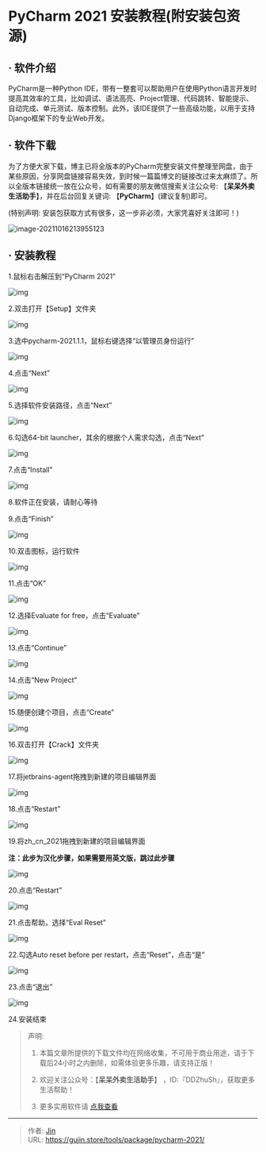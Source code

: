 # PyCharm 2021 安装教程(附安装包资源)


## · 软件介绍
PyCharm是一种Python IDE，带有一整套可以帮助用户在使用Python语言开发时提高其效率的工具，比如调试、语法高亮、Project管理、代码跳转、智能提示、自动完成、单元测试、版本控制。此外，该IDE提供了一些高级功能，以用于支持Django框架下的专业Web开发。

## · 软件下载
为了方便大家下载，博主已将全版本的PyCharm完整安装文件整理至网盘，由于某些原因，分享网盘链接容易失效，到时候一篇篇博文的链接改过来太麻烦了。所以全版本链接统一放在公众号，如有需要的朋友微信搜索关注公众号: 【**呆呆外卖生活助手**】，并在后台回复关键词: 【**PyCharm**】(建议复制)即可。

(特别声明: 安装包获取方式有很多，这一步非必须，大家凭喜好关注即可！)

![image-20211016213955123](https://img.gujin.store/img/image-20211016213955123.png)

## · 安装教程

1.鼠标右击解压到“PyCharm 2021”

![img](https://img.gujin.store/img/v2-18b84bc185801bb5f3e9526577621f19_720w.png)

2.双击打开【Setup】文件夹

![img](https://img.gujin.store/img/v2-4c29d6d8fb322c71acb9b7e9e332bf17_720w.png)

3.选中pycharm-2021.1.1，鼠标右键选择“以管理员身份运行”

![img](https://img.gujin.store/img/v2-a90d6afce23d7afdf77193d4b3b08eed_720w.png)

4.点击“Next”

![img](https://img.gujin.store/img/v2-aa06915de37efe207243b0eb9f8331ba_720w.png)

5.选择软件安装路径，点击“Next”

![img](https://img.gujin.store/img/v2-78d2a7d16cc0e77e043ec9349f33a0cb_720w.png)

6.勾选64-bit launcher，其余的根据个人需求勾选，点击“Next”

![img](https://img.gujin.store/img/v2-306949775c1da4d9548a3eadf80abd4e_720w.png)



7.点击“Install”

![img](https://img.gujin.store/img/v2-2524e3479a567e585c2c198218b01f5e_720w.png)

8.软件正在安装，请耐心等待

9.点击“Finish”

![img](https://img.gujin.store/img/v2-21cf4b362103d5200285626b69feeedf_720w.png)

10.双击图标，运行软件

![img](https://img.gujin.store/img/v2-34d4faea761423e5d2b3ae79334db4d6_720w.png)

11.点击“OK”

![img](https://img.gujin.store/img/v2-0186a3c750938e9d8627119dbb820248_720w.png)

12.选择Evaluate for free，点击“Evaluate”

![img](https://img.gujin.store/img/v2-ee74bd3280ae12da094828cc9b19435b_720w.png)



13.点击“Continue”

![img](https://img.gujin.store/img/v2-65373cb09b61825172ac94d098d18627_720w.png)

14.点击“New Project”

![img](https://img.gujin.store/img/v2-53672e210b6784e2522c0902b4d780ae_720w.png)

15.随便创建个项目，点击“Create”

![img](https://img.gujin.store/img/v2-2c1b3951a93f704f999fe6d7c298716f_720w.png)

16.双击打开【Crack】文件夹

![img](https://img.gujin.store/img/v2-ffd05fd1f591eac35a105b33f169c4bf_720w.png)

17.将jetbrains-agent拖拽到新建的项目编辑界面

![img](https://img.gujin.store/img/v2-c7e8e501aa29559b58383e7a849d3e68_720w.png)

18.点击“Restart”

![img](https://img.gujin.store/img/v2-dff90869044d2a31362924d8ffcf730e_720w.png)

19.将zh_cn_2021拖拽到新建的项目编辑界面

**注：此步为汉化步骤，如果需要用英文版，跳过此步骤**

![img](https://img.gujin.store/img/v2-62ed6b7b87c438d33c9d46e0c45f14ff_720w.png)

20.点击“Restart”

![img](https://img.gujin.store/img/v2-bb10553127d5b4de9dc60448df2add0e_720w.png)

21.点击帮助，选择“Eval Reset”

![img](https://img.gujin.store/img/v2-aabcaff7762d9f40d0499c1ee16d02d2_720w.png)

22.勾选Auto reset before per restart，点击“Reset”，点击“是”

![img](https://img.gujin.store/img/v2-ceae631319801065c111c2a265fa09a6_720w.png)

23.点击“退出”

![img](https://img.gujin.store/img/v2-160caffdce58d65ca7c271d65db3798a_720w.png)

24.安装结束




> 声明: 
>
> 1. 本篇文章所提供的下载文件均在网络收集，不可用于商业用途，请于下载后24小时之内删除，如需体验更多乐趣，请支持正版！
>
> 2. 欢迎关注公众号：【**呆呆外卖生活助手**】 ，ID:『DDZhuSh』，获取更多生活帮助！
>
> 3. 更多实用软件请  [点我查看](/tools)

---

> 作者: [Jin](https://img.gujin.store/img/favicon.ico)  
> URL: https://gujin.store/tools/package/pycharm-2021/  

